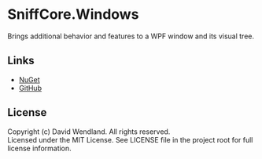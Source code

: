 SniffCore.Windows
===

Brings additional behavior and features to a WPF window and its visual tree.

## Links
* [NuGet](https://www.nuget.org/packages/SniffCore.Windows)
* [GitHub](https://github.com/devicenator/SniffCore.Windows)

## License
Copyright (c) David Wendland. All rights reserved.  
Licensed under the MIT License. See LICENSE file in the project root for full license information.
